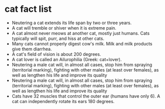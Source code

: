 # cat fact list

- Neutering a cat extends its life span by two or three years.
- A cat will tremble or shiver when it is extreme pain.
- A cat almost never meows at another cat, mostly just humans. Cats typically will spit, purr, and hiss at other cats.
- Many cats cannot properly digest cow's milk. Milk and milk products give them diarrhea.
- A cat's field of vision is about 200 degrees.
- A cat lover is called an Ailurophilia (Greek: cat+lover).
- Neutering a male cat will, in almost all cases, stop him from spraying (territorial marking), fighting with other males (at least over females), as well as lengthen his life and improve its quality
- Neutering a male cat will, in almost all cases, stop him from spraying (territorial marking), fighting with other males (at least over females), as well as lengthen his life and improve its quality
- Cats have 32 muscles that control the outer ear (humans have only 6). A cat can independently rotate its ears 180 degrees.
